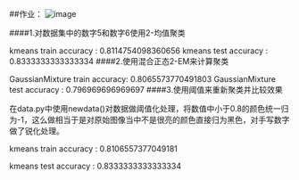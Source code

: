 ##作业：
![image](https://note.youdao.com/yws/api/personal/file/7DA97FA40D4243FD89A8FD58F2555171?method=download&shareKey=44d38448d9b9e0187276e9e7ce74b3fb)<p>

####1.对数据集中的数字5和数字6使用2-均值聚类

kmeans train accuracy : 0.8114754098360656
kmeans test accuracy : 0.8333333333333334
####2.使用混合正态2-EM来计算聚类

GaussianMixture train accuracy: 0.8065573770491803
GaussianMixture test accuracy : 0.796969696969697
####3.使用阈值来重新聚类并比较效果

在data.py中使用newdata()对数据做阈值化处理，将数值中小于0.8的颜色统一归为-1，这么做相当于是对原始图像当中不是很亮的颜色直接归为黑色，对手写数字做了锐化处理。<p>
kmeans train accuracy : 0.8106557377049181<p>
kmeans test accuracy : 0.8333333333333334